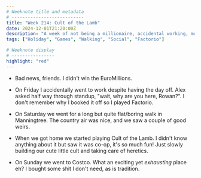 ```yaml
---
# Weeknote title and metadata
# ---------------------------
title: "Week 214: Cult of the Lamb"
date: 2024-12-01T21:20:00Z
description: "A week of not being a millionaire, accidental working, more Factorio, long flat walks, fun co-op games, cult building, and exhausting shopping trips."
tags: ["Holiday", "Games", "Walking", "Social", "Factorio"]

# Weeknote display
# ----------------
highlight: "red"
---
```


  * Bad news, friends. I didn't win the EuroMillions.

  * On Friday I accidentally went to work despite having the day off. Alex asked half way through standup, "wait, why are you here, Rowan?". I don't remember why I booked it off so I played Factorio.

  * On Saturday we went for a long but quite flat/boring walk in Manningtree. The country air was nice, and we saw a couple of good weirs.

  * When we got home we started playing Cult of the Lamb. I didn't know anything about it but saw it was co-op, it's so much fun! Just slowly building our cute little cult and taking care of heretics.

  * On Sunday we went to Costco. What an exciting yet _exhausting_ place eh? I bought some shit I don't need, as is tradition.
